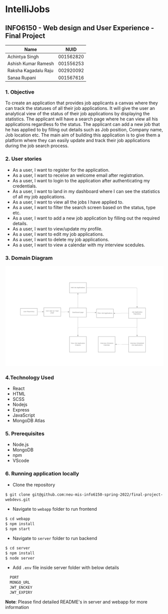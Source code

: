 # IntelliJobs

## INFO6150 - Web design and User Experience - Final Project

<table>
    <thead>
      <tr>
        <th>Name</th>
        <th>NUID</th>
      </tr>
    </thead>
    <tbody>
         <tr>
            <td>Achintya Singh</td>
            <td>001562820</td>
        </tr>
          <tr>
            <td>Ashish Kumar Ramesh</td>
            <td>001556253</td>
        </tr>
          <tr>
            <td>Raksha Kagadalu Raju</td>
            <td>002920092</td>
        </tr>
         </tr>
          <tr>
            <td>Sanaa Rupani</td>
            <td>001567616</td>
        </tr>
    </tbody>
</table>

### 1. Objective

To create an application that provides job applicants a canvas where they can track the statuses of all their job applications. It will give the user an analytical view of the status of their job applications by displaying the statistics. The applicant will have a search page where he can view all his applications regardless fo the status. The applicant can add a new job that he has applied to by filling out details such as Job position, Company name, Job location etc.
The main aim of building this application is to give them a platform where they can easily update and track their job applications during the job search process.

### 2. User stories

- As a user, I want to register for the application.
- As a user, I want to receive an welcome email after registration.
- As a user, I want to login to the application after authenticating my credentials.
- As a user, I want to land in my dashboard where I can see the statistics of all my job applications.
- As a user, I want to view all the jobs I have applied to.
- As a user, I want to filter the search screen based on the status, type etc.
- As a user, I want to add a new job application by filling out the required details.
- As a user, I want to view/update my profile.
- As a user, I want to edit my job applications.
- As a user, I want to delete my job applications.
- As a user, I want to view a calendar with my interview scedules.

### 3. Domain Diagram

![Domain Diagram](DomainDiagram.png?raw=true "Page view")

### 4.Technology Used

- React
- HTML
- SCSS
- Nodejs
- Express
- JavaScript
- MongoDB Atlas

### 5. Prerequisites

- Node.js
- MongoDB
- npm
- VScode

### 6. Running application locally

- Clone the repository

```
$ git clone git@github.com:neu-mis-info6150-spring-2022/final-project-webdevs.git
```

- Navigate to `webapp` folder to run frontend

```
$ cd webapp
$ npm install
$ npm start
```

- Navigate to `server` folder to run backend

```
$ cd server
$ npm install
$ node server
```

- Add `.env` file inside server folder with below details

```
  PORT
  MONGO_URL
  JWT_ENCKEY
  JWT_EXPIRY
```

<b>Note</b>: Please find detailed README's in server and webapp for more information
